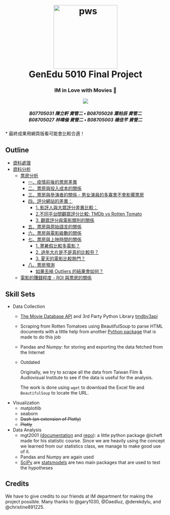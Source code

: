 <h1 align='center'>
<br>
<img src="https://gist.githubusercontent.com/icheft/caa4b43f0f3393ae32dc9d82d6bbce01/raw/63b61f680033999ef788ebebeb4cd8e146fb416e/favpng_film-cinema-video.png" alt="pws" width="200">
<br>
 GenEdu 5010 Final Project
</h1>
<h3 align="center">IM in Love with Movies 🎥</h3>
<div align="center">
  <a href="https://icheft.github.io/IM-in-Love-with-Movies/">
    <img src="https://img.shields.io/badge/GenEdu 5010-網頁版請點此-orange?style=for-the-badge&logo=python">
  </a>
</div>
<h5 align="center">
B07705031 陳立軒 資管二 • 
B08705028 葉柏辰 資管二 <br>
B08705027 林暐倫 資管二 • 
B08705003 楊佳芊 資管二 <br>
</h5>

\* 最終成果用網頁版看可能會比較合適！




## Outline
+ [資料處理](#資料處理)
+ [資料分析](#資料分析)
  + [票房分析](#票房分析)
    + [一、疫情前後的票房差異](#一疫情前後的票房差異)
    + [二、票房與投入成本的關係](#二票房與投入成本的關係)
    + [三、票房與參演者的關係 - 男女演員的多寡會不會影響票房](#三票房與參演者的關係---男女演員的多寡會不會影響票房)
    + [四、評分網站的差異：](#四評分網站的差異)
      + [1. 影評人與大眾評分差異比較：](#1-影評人與大眾評分差異比較)
      + [2.不同平台間觀眾評分比較: TMDb vs Rotten Tomato](#2不同平台間觀眾評分比較-tmdb-vs-rotten-tomato)
      + [3. 觀眾評分與電影類別的關係](#3-觀眾評分與電影類別的關係)
    + [五、票房與原始語言的關係](#五票房與原始語言的關係)
    + [六、票房與電影級數的關係](#六票房與電影級數的關係)
    + [七、票房與上映時間的關係](#七票房與上映時間的關係)
      + [1. 寒暑假比較多電影？](#1-寒暑假比較多電影)
      + [2. 過年大片是不是真的比較夯？](#2-過年大片是不是真的比較夯)
      + [3. 夏天的電影比較熱門？](#3-夏天的電影比較熱門)
    + [八、票房預測](#八票房預測)
      + [如果去掉 Outliers 的結果會如何？](#如果去掉-outliers-的結果會如何)
  + [電影的賺錢程度 - ROI 與票房的關係](#電影的賺錢程度---roi-與票房的關係)





## Skill Sets

+ Data Collection
    + [The Movie Database API](https://developers.themoviedb.org/3/getting-started/introduction) and 3rd Party Python Library [tmdbv3api](https://github.com/AnthonyBloomer/tmdbv3api)
    + Scraping from Rotten Tomatoes using BeautifulSoup to parse HTML documents with a little help from another [Python package](https://github.com/pdrm83/rotten_tomatoes_scraper) that is made to do this job
    + Pandas and Numpy: for storing and exporting the data fetched from the Internet
    + Outdated

        Originally, we try to scrape all the data from Taiwan Film & Audiovisual Institute to see if the data is useful for the analysis.

        The work is done using `wget` to download the Excel file and `BeautifulSoup` to locate the URL. 
+ Visualization
    + matplotlib
    + seaborn
    + ~~Dash (an extension of Plotly)~~
    + ~~Plotly~~
+ Data Analysis
    + mgt2001 ([documentation](https://icheft.github.io/mgt2001-docs/) and [repo](https://github.com/icheft/mgt2001/)): a little python package @icheft made for his statistic course. Since we are heavily using the concept we learned from our statistics class, we manage to make good use of it. 
    + Pandas and Numpy are again used
    + [SciPy](https://www.scipy.org) are [statsmodels](https://www.statsmodels.org/stable/index.html) are two main packages that are used to test the hypotheses 


## Credits

We have to give credits to our friends at IM department for making the project possible. Many thanks to @gary1030, @Daedluz, @derekdylu, and @christine891225.